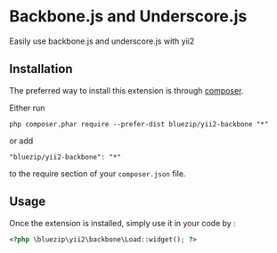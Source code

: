 Backbone.js and Underscore.js
=============================
Easily use backbone.js and underscore.js with yii2

Installation
------------

The preferred way to install this extension is through [composer](http://getcomposer.org/download/).

Either run

```
php composer.phar require --prefer-dist bluezip/yii2-backbone "*"
```

or add

```
"bluezip/yii2-backbone": "*"
```

to the require section of your `composer.json` file.


Usage
-----

Once the extension is installed, simply use it in your code by  :

```php
<?php \bluezip\yii2\backbone\Load::widget(); ?>
```

